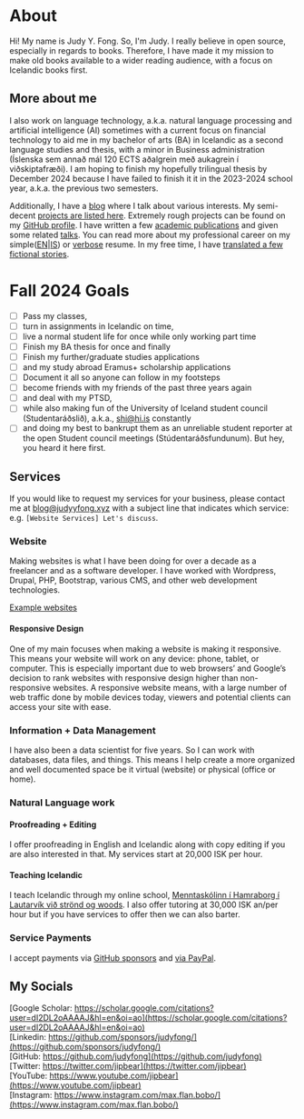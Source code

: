 # About

Hi! My name is Judy Y. Fong. So, I'm Judy. I really believe in open source, especially in regards to books. Therefore, I have made it my mission to make old books available to a wider reading audience, with a focus on Icelandic books first.

## More about me
I also work on language technology, a.k.a. natural language processing and artificial intelligence (AI) sometimes with a current focus on financial technology to aid me in my bachelor of arts (BA) in Icelandic as a second language studies and thesis, with a minor in Business administration (Íslenska sem annað mál 120 ECTS aðalgrein með aukagrein í viðskiptafræði). I am hoping to finish my hopefully trilingual thesis by December 2024 because I have failed to finish it it in the 2023-2024 school year, a.k.a. the previous two semesters.

Additionally, I have a [blog](https://blog.judyyfong.xyz) where I
talk about various interests. My semi-decent [projects are listed
here](https://projects.judyyfong.xyz). Extremely rough projects can be found on
my [GitHub profile](https://github.com/judyfong). I have written a few [academic
publications](https://scholar.google.com/citations?user=dI2DL2oAAAAJ&hl=en) and
given some related [talks](https://projects.judyyfong.xyz/talks). You can read
more about my professional career on my
simple([EN](/concise-resume)|[IS](/is-einfold-ferilskra)) or
[verbose](/tech-resume) resume. In my free time, I have 
[translated a few fictional stories](https://baekur-online.github.io/judy-fong-online/).

# Fall 2024 Goals
- [ ] Pass my classes, 
- [ ] turn in assignments in Icelandic on time, 
- [ ] live a normal student life for once while only working part time
- [ ] Finish my BA thesis for once and finally
- [ ] Finish my further/graduate studies applications
- [ ] and my study abroad Eramus+ scholarship applications
- [ ] Document it all so anyone can follow in my footsteps
- [ ] become friends with my friends of the past three years again
- [ ] and deal with my PTSD,
- [ ] while also making fun of the University of Iceland student council (Studentaráðslið), a.k.a., shi@hi.is constantly
- [ ] and doing my best to bankrupt them as an unreliable student reporter at the open Student council meetings (Stúdentaráðsfundunum). But hey, you heard it here first.

## Services

If you would like to request my services for your business, please contact me
at [blog@judyyfong.xyz](mailto:blog@judyyfong.xyz) with a subject line that
indicates which service: e.g. `[Website Services] Let's discuss`.

### Website

Making websites is what I have been doing for over a decade as a freelancer and
as a software developer. I have worked with Wordpress, Drupal, PHP, Bootstrap,
various CMS, and other web development technologies.

[Example websites](https://judyyfong.xyz)

#### Responsive Design

One of my main focuses when making a website is making it responsive. This
means your website will work on any device: phone, tablet, or computer. This is
especially important due to web browsers’ and Google’s decision to rank
websites with responsive design higher than non-responsive websites. A
responsive website means, with a large number of web traffic done by mobile
devices today, viewers and potential clients can access your site with ease.

### Information + Data Management

I have also been a data scientist for five years. So I can work with databases,
data files, and things. This means I help create a more organized and well
documented space be it virtual (website) or physical (office or home).

### Natural Language work

#### Proofreading + Editing

I offer proofreading in English and Icelandic along with copy editing if you are 
also interested in that. My services start at 20,000 ISK per hour.

#### Teaching Icelandic
I teach Icelandic through my online school, [Menntaskólinn í Hamraborg í 
Lautarvík við strönd og woods](https://projects.judyyfong.xyz/Mih/). I also offer 
tutoring at 30,000 ISK an/per hour but if you have services to offer then we can also barter. 

### Service Payments
I accept payments via [GitHub sponsors](https://github.com/sponsors/judyfong/) and [via PayPal](https://www.paypal.com/ncp/payment/9SMAGJ4T2XCEU).

## My Socials
[Google Scholar: https://scholar.google.com/citations?user=dI2DL2oAAAAJ&hl=en&oi=ao](https://scholar.google.com/citations?user=dI2DL2oAAAAJ&hl=en&oi=ao) \
[Linkedin: https://github.com/sponsors/judyfong/](https://github.com/sponsors/judyfong/) \
[GitHub: https://github.com/judyfong](https://github.com/judyfong) \
[Twitter: https://twitter.com/jipbear](https://twitter.com/jipbear) \
[YouTube: https://www.youtube.com/jipbear](https://www.youtube.com/jipbear) \
[Instagram: https://www.instagram.com/max.flan.bobo/](https://www.instagram.com/max.flan.bobo/)
